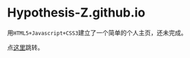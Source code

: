 # Hypothesis-Z.github.io

用`HTML5+Javascript+CSS3`建立了一个简单的个人主页，还未完成。

点[这里](https://hypothesis-z.github.io)跳转。
